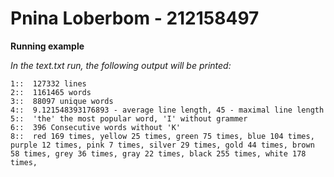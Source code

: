 # Pnina Loberbom - 212158497

**Running example** 

_In the text.txt run, the following output will be printed:_

````
1::  127332 lines
2::  1161465 words
3::  88097 unique words
4::  9.121548393176893 - average line length, 45 - maximal line length
5::  'the' the most popular word, 'I' without grammer
6::  396 Consecutive words without 'K'
8::  red 169 times, yellow 25 times, green 75 times, blue 104 times, purple 12 times, pink 7 times, silver 29 times, gold 44 times, brown 58 times, grey 36 times, gray 22 times, black 255 times, white 178 times,
